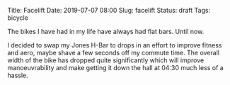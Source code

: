 Title: Facelift
Date: 2019-07-07 08:00
Slug: facelift
Status: draft
Tags: bicycle

The bikes I have had in my life have always had flat bars. Until now.

I decided to swap my Jones H-Bar to drops in an effort to improve fitness and aero, maybe shave a few seconds off my commute time. The overall width of the bike has dropped quite significantly which will improve manoeuvrability and make getting it down the hall at 04:30 much less of a hassle.
